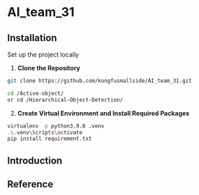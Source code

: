 # AI_team_31
## Installation
Set up the project locally

1. **Clone the Repository**

```bash
git clone https://github.com/kongfusmallside/AI_team_31.git

cd /Active-object/
or cd /Hierarchical-Object-Detection/
```

2. **Create Virtual Environment and Install Required Packages**

```bash
virtualenv -p python3.9.0 .venv
.\.venv\Scripts\activate
pip install requirement.txt
```

## Introduction

## Reference
